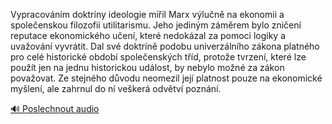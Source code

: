
Vypracováním doktríny ideologie mířil Marx výlučně na ekonomii a společenskou filozofii utilitarismu. Jeho jediným záměrem bylo zničení reputace ekonomického učení, které nedokázal za pomoci logiky a uvažování vyvrátit. Dal své doktríně podobu univerzálního zákona platného pro celé historické období společenských tříd, protože tvrzení, které lze použít jen na jednu historickou událost, by nebylo možné za zákon považovat. Ze stejného důvodu neomezil její platnost pouze na ekonomické myšlení, ale zahrnul do ní veškerá odvětví poznání.

[🔊 Poslechnout audio](/data/7-paragraphs/audio/chapter_25/para_004-Vypracovnm-doktrny-ideologie-mil-Marx-vlun.mp3)
